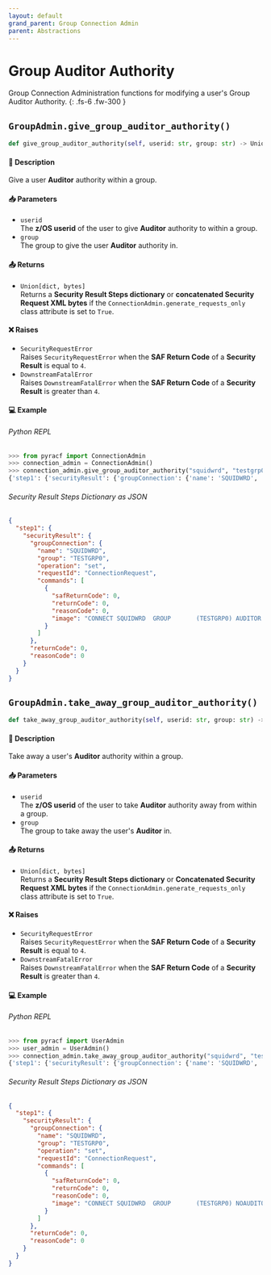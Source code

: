 ```yaml
---
layout: default
grand_parent: Group Connection Admin
parent: Abstractions
---
```


# Group Auditor Authority

Group Connection Administration functions for modifying a user's Group Auditor Authority. 
{: .fs-6 .fw-300 }

## `GroupAdmin.give_group_auditor_authority()`

```python
def give_group_auditor_authority(self, userid: str, group: str) -> Union[dict, bytes]:
```

#### 📄 Description

Give a user **Auditor** authority within a group.

#### 📥 Parameters
* `userid`<br>
  The **z/OS userid** of the user to give **Auditor** authority to within a group.
* `group`<br>
  The group to give the user **Auditor** authority in.

#### 📤 Returns
* `Union[dict, bytes]`<br>
  Returns a **Security Result Steps dictionary** or **concatenated Security Request XML bytes** if the `ConnectionAdmin.generate_requests_only` class attribute is set to `True`.

#### ❌ Raises
* `SecurityRequestError`<br>
  Raises `SecurityRequestError` when the **SAF Return Code** of a **Security Result** is equal to `4`.
* `DownstreamFatalError`<br>
  Raises `DownstreamFatalError` when the **SAF Return Code** of a **Security Result** is greater than `4`.

#### 💻 Example

###### Python REPL
```python
>>> from pyracf import ConnectionAdmin
>>> connection_admin = ConnectionAdmin()
>>> connection_admin.give_group_auditor_authority("squidwrd", "testgrp0")
{'step1': {'securityResult': {'groupConnection': {'name': 'SQUIDWRD', 'group': 'TESTGRP0', 'operation': 'set', 'requestId': 'ConnectionRequest', 'commands': [{'safReturnCode': 0, 'returnCode': 0, 'reasonCode': 0, 'image': 'CONNECT SQUIDWRD  GROUP       (TESTGRP0) AUDITOR     '}]}, 'returnCode': 0, 'reasonCode': 0, 'runningUserid': 'testuser'}}}
```

###### Security Result Steps Dictionary as JSON
```json
{
  "step1": {
    "securityResult": {
      "groupConnection": {
        "name": "SQUIDWRD",
        "group": "TESTGRP0",
        "operation": "set",
        "requestId": "ConnectionRequest",
        "commands": [
          {
            "safReturnCode": 0,
            "returnCode": 0,
            "reasonCode": 0,
            "image": "CONNECT SQUIDWRD  GROUP       (TESTGRP0) AUDITOR     "
          }
        ]
      },
      "returnCode": 0,
      "reasonCode": 0
    }
  }
}
```

## `GroupAdmin.take_away_group_auditor_authority()`

```python
def take_away_group_auditor_authority(self, userid: str, group: str) -> Union[dict, bytes]:
```

#### 📄 Description

Take away a user's **Auditor** authority within a group.

#### 📥 Parameters
* `userid`<br>
  The **z/OS userid** of the user to take **Auditor** authority away from within a group.
* `group`<br>
  The group to take away the user's **Auditor** in.

#### 📤 Returns
* `Union[dict, bytes]`<br>
  Returns a **Security Result Steps dictionary** or **Concatenated Security Request XML bytes** if the `ConnectionAdmin.generate_requests_only` class attribute is set to `True`.

#### ❌ Raises
* `SecurityRequestError`<br>
  Raises `SecurityRequestError` when the **SAF Return Code** of a **Security Result** is equal to `4`.
* `DownstreamFatalError`<br>
  Raises `DownstreamFatalError` when the **SAF Return Code** of a **Security Result** is greater than `4`.

#### 💻 Example

###### Python REPL
```python
>>> from pyracf import UserAdmin
>>> user_admin = UserAdmin()
>>> connection_admin.take_away_group_auditor_authority("squidwrd", "testgrp0")
{'step1': {'securityResult': {'groupConnection': {'name': 'SQUIDWRD', 'group': 'TESTGRP0', 'operation': 'set', 'requestId': 'ConnectionRequest', 'commands': [{'safReturnCode': 0, 'returnCode': 0, 'reasonCode': 0, 'image': 'CONNECT SQUIDWRD  GROUP       (TESTGRP0) NOAUDITOR     '}]}, 'returnCode': 0, 'reasonCode': 0, 'runningUserid': 'testuser'}}}
```

###### Security Result Steps Dictionary as JSON
```json
{
  "step1": {
    "securityResult": {
      "groupConnection": {
        "name": "SQUIDWRD",
        "group": "TESTGRP0",
        "operation": "set",
        "requestId": "ConnectionRequest",
        "commands": [
          {
            "safReturnCode": 0,
            "returnCode": 0,
            "reasonCode": 0,
            "image": "CONNECT SQUIDWRD  GROUP       (TESTGRP0) NOAUDITOR     "
          }
        ]
      },
      "returnCode": 0,
      "reasonCode": 0
    }
  }
}
```